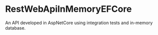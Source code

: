 # RestWebApiInMemoryEFCore
An API developed in AspNetCore using integration tests and in-memory database.
